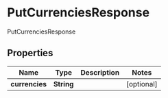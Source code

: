 

# PutCurrenciesResponse

PutCurrenciesResponse
## Properties

Name | Type | Description | Notes
------------ | ------------- | ------------- | -------------
**currencies** | **String** |  |  [optional]



